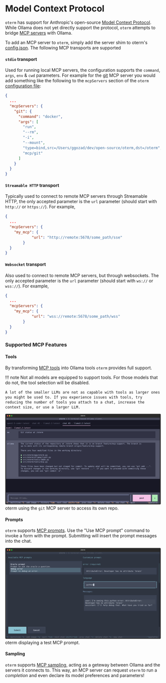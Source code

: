 # Model Context Protocol

`oterm` has support for Anthropic's open-source [Model Context Protocol](https://modelcontextprotocol.io). While Ollama does not yet directly support the protocol, `oterm` attempts to bridge [MCP servers](https://github.com/modelcontextprotocol/servers) with Ollama.

To add an MCP server to `oterm`, simply add the server shim to oterm's [config.json](../app_config.md). The following MCP transports are supported

#### `stdio` transport

Used for running local MCP servers, the configuration supports the `command`, `args`, `env` & `cwd` parameters. For example for the [git](https://github.com/modelcontextprotocol/servers/tree/main/src/git) MCP server you would add something like the following to the `mcpServers` section of the `oterm` [configuration file](../app_config.md):

```json
{
  ...
  "mcpServers": {
    "git": {
      "command": "docker",
      "args": [
        "run",
        "--rm",
        "-i",
        "--mount",
        "type=bind,src=/Users/ggozad/dev/open-source/oterm,dst=/oterm",
        "mcp/git"
      ]
    }
  }
}
```

#### `Streamable HTTP` transport

Typically used to connect to remote MCP servers through Streamable HTTP, the only accepted parameter is the `url` parameter (should start with `http://` or `https://`). For example,

```json
{
  ...
  "mcpServers": {
    "my_mcp": {
			"url": "http://remote:5678/some_path/sse"
		}
  }
}
```

#### `Websocket` transport

Also used to connect to remote MCP servers, but through websockets. The only accepted parameter is the `url` parameter (should start with `ws://` or `wss://`). For example,

```json
{
  ...
  "mcpServers": {
    "my_mcp": {
			"url": "wss://remote:5678/some_path/wss"
		}
  }
}
```

### Supported MCP Features
#### Tools
By transforming [MCP tools](https://modelcontextprotocol.io/docs/concepts/tools) into Ollama tools `oterm` provides full support.

!!! note
    Not all models are equipped to support tools. For those models that do not, the tool selection will be disabled.

    A lot of the smaller LLMs are not as capable with tools as larger ones you might be used to. If you experience issues with tools, try reducing the number of tools you attach to a chat, increase the context size, or use a larger LLM.


![Tool support](../img/mcp_tools.svg)
oterm using the `git` MCP server to access its own repo.

#### Prompts
`oterm` supports [MCP prompts](https://modelcontextprotocol.io/docs/concepts/prompts). Use the "Use MCP prompt" command to invoke a form with the prompt. Submitting will insert the prompt messages into the chat.

![Prompt support](../img/mcp_prompts.svg)
oterm displaying a test MCP prompt.

#### Sampling
`oterm` supports [MCP sampling](https://modelcontextprotocol.io/docs/concepts/sampling), acting as a geteway between Ollama and the servers it connects to. This way, an MCP server can request `oterm` to run a *completion* and even declare its model preferences and parameters!
